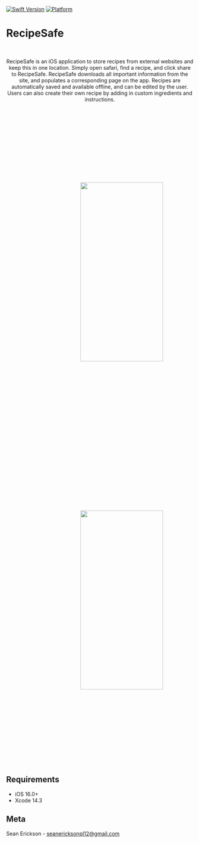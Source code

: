 [![Swift Version][swift-image]][swift-url]
[![Platform](https://img.shields.io/cocoapods/p/LFAlertController.svg?style=flat)](http://cocoapods.org/pods/LFAlertController)

# RecipeSafe
<br/>
<p align="center">
RecipeSafe is an iOS application to store recipes from external websites and keep this in one location.  Simply open safari, find a recipe, and click share to RecipeSafe.  RecipeSafe downloads all important information from the site, and populates a corresponding page on the app.  Recipes are automatically saved and available offline, and can be edited by the user.  Users can also create their own recipe by adding in custom ingredients and instructions.
</p>

<img src="https://media.giphy.com/media/v1.Y2lkPTc5MGI3NjExejA3ZHhyM3R4MDdoc3l2cWw0OGJycWlkam9vNWJhZTUxcjZscThibiZlcD12MV9pbnRlcm5hbF9naWZfYnlfaWQmY3Q9Zw/qEncZLap2WC4inyrG8/giphy.gif" width="222" height="480" style="margin: 200px 200px 200px 200px;"></img>
<img
src="https://media.giphy.com/media/v1.Y2lkPTc5MGI3NjExcXZucjJ5NzM5NHN2OG9mY3AxNDhqMWhrbmZuMHNybTJqMDBxY3p4dSZlcD12MV9pbnRlcm5hbF9naWZfYnlfaWQmY3Q9Zw/BWtH7rZ8yZd7AsoP88/giphy.gif" width="222" height="480" style="margin: 200px 200px 200px 200px;"></img>

## Requirements
- iOS 16.0+
- Xcode 14.3

## Meta
Sean Erickson - seanericksonpl12@gmail.com


[swift-image]:https://img.shields.io/badge/swift-5.5-orange.svg
[swift-url]: https://swift.org/
